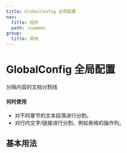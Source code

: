 ```yaml
---
title: GlobalConfig 全局配置
nav:
  title: 组件
  path: /common
group:
  title: 其他
---
```


# GlobalConfig 全局配置

<p>分隔内容的文档分割线</p>

#### 何时使用

- 对不同章节的文本段落进行分割。
- 对行内文字/链接进行分割，例如表格的操作列。

## 基本用法

<code src="./demos/index1.tsx"/>
